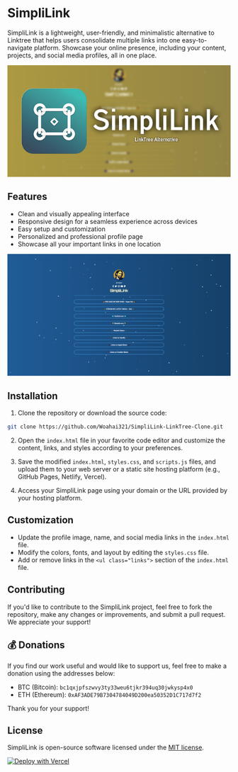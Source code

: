 # SimpliLink

SimpliLink is a lightweight, user-friendly, and minimalistic alternative to Linktree that helps users consolidate multiple links into one easy-to-navigate platform. Showcase your online presence, including your content, projects, and social media profiles, all in one place.

![SimpliLink Preview](./preview.png)

## Features

- Clean and visually appealing interface
- Responsive design for a seamless experience across devices
- Easy setup and customization
- Personalized and professional profile page
- Showcase all your important links in one location

![SimpliLink Example](./Example.png)

## Installation

1. Clone the repository or download the source code:

```bash
git clone https://github.com/Woahai321/SimpliLink-LinkTree-Clone.git
```

2. Open the `index.html` file in your favorite code editor and customize the content, links, and styles according to your preferences.

3. Save the modified `index.html`, `styles.css`, and `scripts.js` files, and upload them to your web server or a static site hosting platform (e.g., GitHub Pages, Netlify, Vercel).

4. Access your SimpliLink page using your domain or the URL provided by your hosting platform.

## Customization

- Update the profile image, name, and social media links in the `index.html` file.
- Modify the colors, fonts, and layout by editing the `styles.css` file.
- Add or remove links in the `<ul class="links">` section of the `index.html` file.

## Contributing

If you'd like to contribute to the SimpliLink project, feel free to fork the repository, make any changes or improvements, and submit a pull request. We appreciate your support!

## 💰 Donations

If you find our work useful and would like to support us, feel free to make a donation using the addresses below:

- BTC (Bitcoin): `bc1qxjpfszwvy3ty33weu6tjkr394uq30jwkysp4x0`
- ETH (Ethereum): `0xAF3ADE79B7304784049D200ea50352D1C717d7f2`

Thank you for your support!

## License

SimpliLink is open-source software licensed under the [MIT license](LICENSE).

[![Deploy with Vercel](https://vercel.com/button)](https://vercel.com/import/git?s=https://github.com/Woahai321/SimpliLink-LinkTree-Clone)

